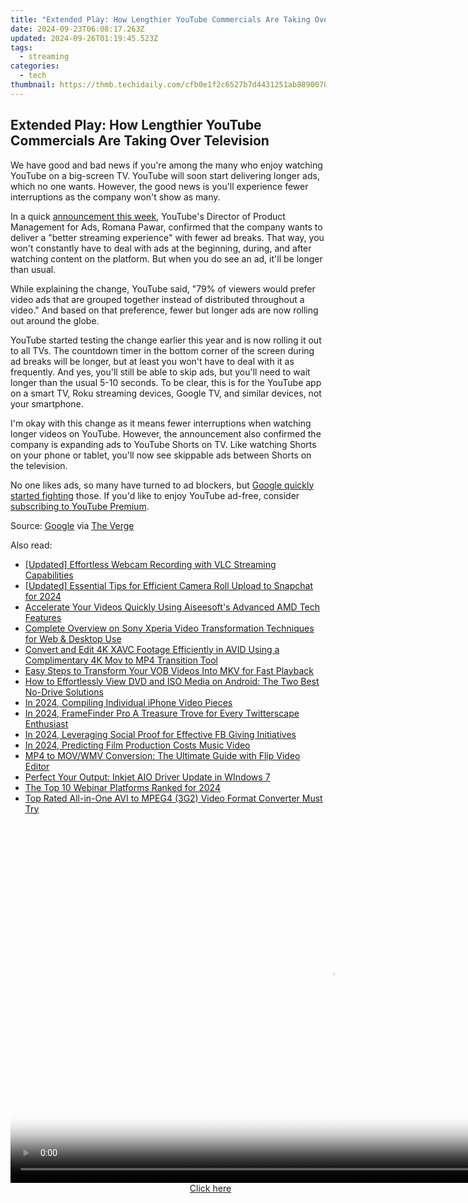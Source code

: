 ```yaml
---
title: "Extended Play: How Lengthier YouTube Commercials Are Taking Over Television"
date: 2024-09-23T06:08:17.263Z
updated: 2024-09-26T01:19:45.523Z
tags:
  - streaming
categories:
  - tech
thumbnail: https://thmb.techidaily.com/cfb0e1f2c6527b7d4431251ab8890078af21f0bc88406680edc99866453f0d22.jpg
---
```


## Extended Play: How Lengthier YouTube Commercials Are Taking Over Television

We have good and bad news if you're among the many who enjoy watching YouTube on a big-screen TV. YouTube will soon start delivering longer ads, which no one wants. However, the good news is you'll experience fewer interruptions as the company won't show as many.

 In a quick [announcement this week](https://support.google.com/google-ads/answer/14314822?sjid=14587981969958620562-NA), YouTube's Director of Product Management for Ads, Romana Pawar, confirmed that the company wants to deliver a "better streaming experience" with fewer ad breaks. That way, you won't constantly have to deal with ads at the beginning, during, and after watching content on the platform. But when you do see an ad, it'll be longer than usual.

 While explaining the change, YouTube said, "79% of viewers would prefer video ads that are grouped together instead of distributed throughout a video." And based on that preference, fewer but longer ads are now rolling out around the globe.

 YouTube started testing the change earlier this year and is now rolling it out to all TVs. The countdown timer in the bottom corner of the screen during ad breaks will be longer, but at least you won't have to deal with it as frequently. And yes, you'll still be able to skip ads, but you'll need to wait longer than the usual 5-10 seconds. To be clear, this is for the YouTube app on a smart TV, Roku streaming devices, Google TV, and similar devices, not your smartphone.

 I'm okay with this change as it means fewer interruptions when watching longer videos on YouTube. However, the announcement also confirmed the company is expanding ads to YouTube Shorts on TV. Like watching Shorts on your phone or tablet, you'll now see skippable ads between Shorts on the television.

 No one likes ads, so many have turned to ad blockers, but [Google quickly started fighting](https://instagram-clips.techidaily.com/in-2024-top-edge-video-editing-programs-for-instagram-on-android/) those. If you'd like to enjoy YouTube ad-free, consider [subscribing to YouTube Premium](https://hardware-help.techidaily.com/enhance-performance-with-a-hid-compliant-mouse-driver-update/).

 Source: [Google](https://support.google.com/google-ads/answer/14314822?sjid=14587981969958620562-NA) via [The Verge](https://www.theverge.com/2023/12/14/24000286/youtube-fewer-ad-breaks-tv)

<ins class="adsbygoogle"
     style="display:block"
     data-ad-format="autorelaxed"
     data-ad-client="ca-pub-7571918770474297"
     data-ad-slot="1223367746"></ins>

<ins class="adsbygoogle"
     style="display:block"
     data-ad-client="ca-pub-7571918770474297"
     data-ad-slot="8358498916"
     data-ad-format="auto"
     data-full-width-responsive="true"></ins>

<span class="atpl-alsoreadstyle">Also read:</span>
<div><ul>
<li><a href="https://on-screen-recording.techidaily.com/updated-effortless-webcam-recording-with-vlc-streaming-capabilities/"><u>[Updated] Effortless Webcam Recording with VLC Streaming Capabilities</u></a></li>
<li><a href="https://snapchat-videos.techidaily.com/updated-essential-tips-for-efficient-camera-roll-upload-to-snapchat-for-2024/"><u>[Updated] Essential Tips for Efficient Camera Roll Upload to Snapchat for 2024</u></a></li>
<li><a href="https://media-tips.techidaily.com/accelerate-your-videos-quickly-using-aiseesofts-advanced-amd-tech-features/"><u>Accelerate Your Videos Quickly Using Aiseesoft's Advanced AMD Tech Features</u></a></li>
<li><a href="https://media-tips.techidaily.com/complete-overview-on-sony-xperia-video-transformation-techniques-for-web-and-desktop-use/"><u>Complete Overview on Sony Xperia Video Transformation Techniques for Web & Desktop Use</u></a></li>
<li><a href="https://media-tips.techidaily.com/convert-and-edit-4k-xavc-footage-efficiently-in-avid-using-a-complimentary-4k-mov-to-mp4-transition-tool/"><u>Convert and Edit 4K XAVC Footage Efficiently in AVID Using a Complimentary 4K Mov to MP4 Transition Tool</u></a></li>
<li><a href="https://media-tips.techidaily.com/easy-steps-to-transform-your-vob-videos-into-mkv-for-fast-playback/"><u>Easy Steps to Transform Your VOB Videos Into MKV for Fast Playback</u></a></li>
<li><a href="https://media-tips.techidaily.com/how-to-effortlessly-view-dvd-and-iso-media-on-android-the-two-best-no-drive-solutions/"><u>How to Effortlessly View DVD and ISO Media on Android: The Two Best No-Drive Solutions</u></a></li>
<li><a href="https://extra-tips.techidaily.com/in-2024-compiling-individual-iphone-video-pieces/"><u>In 2024, Compiling Individual iPhone Video Pieces</u></a></li>
<li><a href="https://twitter-videos.techidaily.com/in-2024-framefinder-pro-a-treasure-trove-for-every-twitterscape-enthusiast/"><u>In 2024, FrameFinder Pro A Treasure Trove for Every Twitterscape Enthusiast</u></a></li>
<li><a href="https://extra-support.techidaily.com/in-2024-leveraging-social-proof-for-effective-fb-giving-initiatives/"><u>In 2024, Leveraging Social Proof for Effective FB Giving Initiatives</u></a></li>
<li><a href="https://article-tips.techidaily.com/in-2024-predicting-film-production-costs-music-video/"><u>In 2024, Predicting Film Production Costs Music Video</u></a></li>
<li><a href="https://media-tips.techidaily.com/mp4-to-movwmv-conversion-the-ultimate-guide-with-flip-video-editor/"><u>MP4 to MOV/WMV Conversion: The Ultimate Guide with Flip Video Editor</u></a></li>
<li><a href="https://printer-issues.techidaily.com/perfect-your-output-inkjet-aio-driver-update-in-windows-7/"><u>Perfect Your Output: Inkjet AIO Driver Update in WIndows 7</u></a></li>
<li><a href="https://screen-sharing-recording.techidaily.com/the-top-10-webinar-platforms-ranked-for-2024/"><u>The Top 10 Webinar Platforms Ranked for 2024</u></a></li>
<li><a href="https://media-tips.techidaily.com/1723620223382-top-rated-all-in-one-avi-to-mpeg4-3g2-video-format-converter-must-try/"><u>Top Rated All-in-One AVI to MPEG4 (3G2) Video Format Converter Must Try</u></a></li>
</ul></div>

<!-- affiliate ads begin -->
<span id="1444782">
					<video width="1024" height="576" style="cursor:pointer"
           poster="//a.impactradius-go.com/display-clicktoplayimage/1444782.png"
           onclick="if(!this.playClicked){this.play();this.setAttribute('controls',true);this.playClicked=true;}">
	   <source src="//a.impactradius-go.com/display-ad/14559-1444782">
	   <img src="//a.impactradius-go.com/display-clicktoplayimage/1444782.png" style="border: none; height: 100%; width: 100%; object-fit: contain">
	</video>
	<div style="width:640px;text-align:center"><a href="javascript:window.open(decodeURIComponent('https%3A%2F%2Fpropmoneyinc.pxf.io%2Fc%2F5597632%2F1444782%2F14559'), '_blank');void(0);">Click here</a></div>
</span>
<img height="0" width="0" src="https://imp.pxf.io/i/5597632/1444782/14559" style="position:absolute;visibility:hidden;" border="0" />
<!-- affiliate ads end -->

